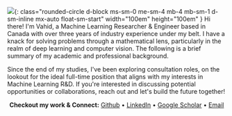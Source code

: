 ![](https://github.com/vahidzee.png){: class="rounded-circle d-block ms-sm-0 me-sm-4 mb-4 mb-sm-1 d-sm-inline mx-auto float-sm-start"  width="100em" height="100em" }
Hi there! I'm Vahid, a Machine Learning Researcher & Engineer based in Canada with over three years of industry experience under my belt. I have a knack for solving problems through a mathematical lens, particularly in the realm of deep learning and computer vision. The following is a brief summary of my academic and professional background. 

Since the end of my studies, I've been exploring consultation roles, on the lookout for the ideal full-time position that aligns with my interests in Machine Learning R&D. If you're interested in discussing potential opportunities or collaborations, reach out and let's build the future together!

<p align="center">
  <b>Checkout my work & Connect:</b>
  <a href="https://github.com/vahidzee">Github</a> •
  <a href="https://linkedin.com/in/vahid-zehtab">LinkedIn</a> •
  <a href="https://scholar.google.com/citations?user=5Orm8YIAAAAJr">Google Scholar</a> •
  <a href="mailto:vahid@zehtab.me">Email</a> 
</p>
